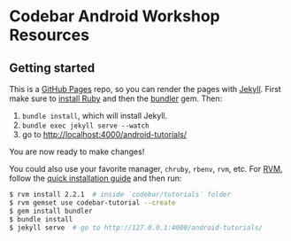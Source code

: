 # Codebar Android Workshop Resources

## Getting started

This is a [GitHub Pages](https://pages.github.com/) repo, so you can render the pages with [Jekyll](https://jekyllrb.com/). First make sure to [install Ruby](https://www.ruby-lang.org/en/documentation/installation/) and then the [bundler](https://bundler.io/) gem. Then:

1. `bundle install`, which will install Jekyll.
2. `bundle exec jekyll serve --watch`
3. go to <http://localhost:4000/android-tutorials/>

You are now ready to make changes!

You could also use your favorite manager, `chruby`, `rbenv`, `rvm`, etc. For [RVM](https://rvm.io/rvm/install), follow the [quick installation guide](https://rvm.io/rvm/install#quick-guided-install) and then run:

```bash
$ rvm install 2.2.1  # inside `codebar/tutorials` folder
$ rvm gemset use codebar-tutorial --create
$ gem install bundler
$ bundle install
$ jekyll serve  # go to http://127.0.0.1:4000/android-tutorials/
```
